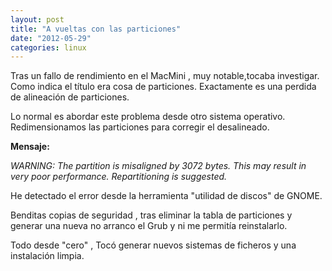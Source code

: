 ```yaml
---
layout: post
title: "A vueltas con las particiones"
date: "2012-05-29"
categories: linux
---
```


Tras un fallo de rendimiento en el MacMini , muy notable,tocaba investigar. Como indica el título era cosa de particiones. Exactamente es una perdida de alineación de particiones.

Lo normal es abordar este problema desde otro sistema operativo. Redimensionamos las particiones para corregir el desalineado.

**Mensaje:**

_WARNING: The partition is misaligned by 3072 bytes. This may result in very poor performance. Repartitioning is suggested._

He detectado el error desde la herramienta "utilidad de discos" de GNOME.

Benditas copias de seguridad , tras eliminar la tabla de particiones y generar una nueva no arranco el Grub y ni me permitía reinstalarlo.

Todo desde "cero" , Tocó generar nuevos sistemas de ficheros y una instalación limpia.
